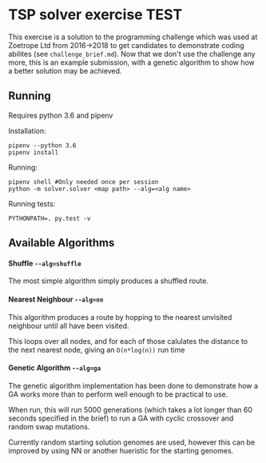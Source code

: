 
TSP solver exercise TEST
====

This exercise is a solution to the programming challenge which was used at Zoetrope Ltd from 2016->2018 to get candidates to demonstrate coding abilites (see `challenge_brief.md`). Now that we don't use the challenge any more, this is an example submission, with a genetic algorithm to show how a better solution may be achieved.

Running
---

Requires python 3.6 and pipenv


Installation:

```
pipenv --python 3.6
pipenv install
```

Running:

```
pipenv shell #Only needed once per session
python -m solver.solver <map path> --alg=<alg name>
```

Running tests:
```
PYTHONPATH=. py.test -v
```

Available Algorithms
---

#### Shuffle `--alg=shuffle`
The most simple algorithm simply produces a shuffled route.

#### Nearest Neighbour `--alg=nn`
This algorithm produces a route by hopping to the nearest unvisited neighbour until
all have been visited.

This loops over all nodes, and for each of those calulates the distance to the
next nearest node, giving an `O(n*log(n))` run time

#### Genetic Algorithm `--alg=ga`
The genetic algorithm implementation has been done to demonstrate how a GA works more than to
perform well enough to be practical to use.

When run, this will run 5000 generations (which takes a lot longer than 60 seconds specified in the brief)
to run a GA with cyclic crossover and random swap mutations.

Currently random starting solution genomes are used, however this can be improved by using NN or another hueristic
for the starting genomes.

